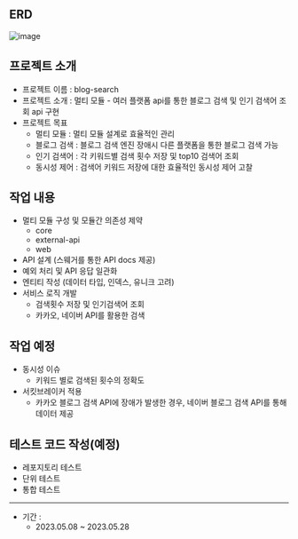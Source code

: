 ## ERD
![image](https://github.com/osy9536/blog-search/assets/76714304/7def32e0-17c5-49b9-9f2b-a2700f9c8510)

## 프로젝트 소개 
- 프로젝트 이름 : blog-search
- 프로젝트 소개 : 멀티 모듈 - 여러 플랫폼 api를 통한 블로그 검색 및 인기 검색어 조회 api 구현
- 프로젝트 목표
    - 멀티 모듈 : 멀티 모듈 설계로 효율적인 관리
    - 블로그 검색 : 블로그 검색 엔진 장애시 다른 플랫폼을 통한 블로그 검색 가능
    - 인기 검색어 : 각 키워드별 검색 횟수 저장 및 top10 검색어 조회
    - 동시성 제어 : 검색어 키워드 저장에 대한 효율적인 동시성 제어 고찰
## 작업 내용
  - 멀티 모듈 구성 및 모듈간 의존성 제약
      - core
      - external-api
      - web
  - API 설계 (스웨거를 통한 API docs 제공)
  - 예외 처리 및 API 응답 일관화
  - 엔티티 작성 (데이터 타입, 인덱스, 유니크 고려)
  - 서비스 로직 개발
      - 검색횟수 저장 및 인기검색어 조회
      - 카카오, 네이버 API를 활용한 검색

## 작업 예정
  - 동시성 이슈
      - 키워드 별로 검색된 횟수의 정확도
  - 서킷브레이커 적용
      - 카카오 블로그 검색 API에 장애가 발생한 경우, 네이버 블로그 검색 API를 통해 데이터 제공

## 테스트 코드 작성(예정)
  - 레포지토리 테스트
  - 단위 테스트
  - 통합 테스트
---
- 기간 :
    - 2023.05.08 ~ 2023.05.28
